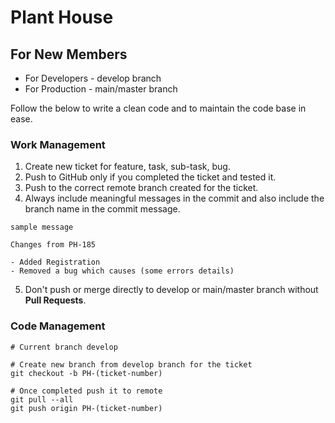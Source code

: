 # Plant House

## For New Members

- For Developers - develop branch
- For Production - main/master branch

Follow the below to write a clean code and to maintain the code base in ease.

### Work Management 

1. Create new ticket for feature, task, sub-task, bug.
2. Push to GitHub only if you completed the ticket and tested it.
3. Push to the correct remote branch created for the ticket.
4. Always include meaningful messages in the commit and also include the branch name in the commit message.

```
sample message

Changes from PH-185

- Added Registration
- Removed a bug which causes (some errors details)
```


5. Don't push or merge directly to develop or main/master branch without **Pull Requests**.


### Code Management

```shell
# Current branch develop

# Create new branch from develop branch for the ticket
git checkout -b PH-(ticket-number)

# Once completed push it to remote
git pull --all
git push origin PH-(ticket-number)
```